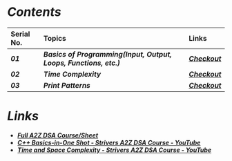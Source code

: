 # _Contents_

| Serial No. | Topics | Links |
| :- | :- | :- |
| _**01**_ | _**Basics of Programming(Input, Output, Loops, Functions, etc.)**_ | _**[Checkout](https://github.com/anupam-k/Strivers-A2Z-DSA-Course/tree/main/Strivers%20A2Z%20DSA%20Course%20-%20L1/C%2B%2B%20Basics)**_ |
| _**02**_ | _**Time Complexity**_ | _**[Checkout](https://github.com/anupam-k/Strivers-A2Z-DSA-Course/tree/main/Strivers%20A2Z%20DSA%20Course%20-%20L1/Time%20and%20Space%20Complexity)**_ |
| _**03**_ | _**Print Patterns**_ | _**[Checkout](https://github.com/anupam-k/Strivers-A2Z-DSA-Course/tree/main/Strivers%20A2Z%20DSA%20Course%20-%20L1/Solve%20any%20Pattern%20Question)**_ |

# _Links_
- _**[Full A2Z DSA Course/Sheet](https://takeuforward.org/strivers-a2z-dsa-course/strivers-a2z-dsa-course-sheet-2/)**_
- _**[C++ Basics-in-One Shot - Strivers A2Z DSA Course - YouTube](https://www.youtube.com/watch?v=EAR7De6Goz4)**_
- _**[Time and Space Complexity - Strivers A2Z DSA Course - YouTube](https://www.youtube.com/watch?v=FPu9Uld7W-E&t=50s0)**_
